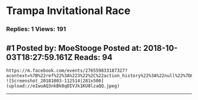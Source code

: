 # Trampa Invitational Race

### Replies: 1 Views: 191

## \#1 Posted by: MoeStooge Posted at: 2018-10-03T18:27:59.161Z Reads: 94

```
https://m.facebook.com/events/276559833187327?acontext=%7B%22ref%22%3A%223%22%2C%22action_history%22%3A%22null%22%7D&aref=3 ![Screenshot_20181003-112514|281x500](upload://eIwuAQ3nkBk8qDIVJk1KU8lzaQQ.jpeg)
```

---
